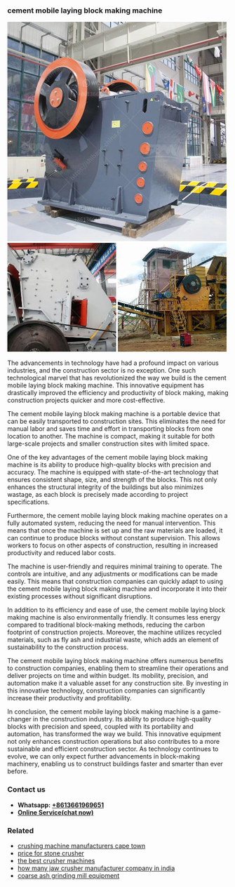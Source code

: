<h3>cement mobile laying block making machine</h3><img src='1702260062.jpg' alt=''><p>The advancements in technology have had a profound impact on various industries, and the construction sector is no exception. One such technological marvel that has revolutionized the way we build is the cement mobile laying block making machine. This innovative equipment has drastically improved the efficiency and productivity of block making, making construction projects quicker and more cost-effective.</p><p>The cement mobile laying block making machine is a portable device that can be easily transported to construction sites. This eliminates the need for manual labor and saves time and effort in transporting blocks from one location to another. The machine is compact, making it suitable for both large-scale projects and smaller construction sites with limited space.</p><p>One of the key advantages of the cement mobile laying block making machine is its ability to produce high-quality blocks with precision and accuracy. The machine is equipped with state-of-the-art technology that ensures consistent shape, size, and strength of the blocks. This not only enhances the structural integrity of the buildings but also minimizes wastage, as each block is precisely made according to project specifications.</p><p>Furthermore, the cement mobile laying block making machine operates on a fully automated system, reducing the need for manual intervention. This means that once the machine is set up and the raw materials are loaded, it can continue to produce blocks without constant supervision. This allows workers to focus on other aspects of construction, resulting in increased productivity and reduced labor costs.</p><p>The machine is user-friendly and requires minimal training to operate. The controls are intuitive, and any adjustments or modifications can be made easily. This means that construction companies can quickly adapt to using the cement mobile laying block making machine and incorporate it into their existing processes without significant disruptions.</p><p>In addition to its efficiency and ease of use, the cement mobile laying block making machine is also environmentally friendly. It consumes less energy compared to traditional block-making methods, reducing the carbon footprint of construction projects. Moreover, the machine utilizes recycled materials, such as fly ash and industrial waste, which adds an element of sustainability to the construction process.</p><p>The cement mobile laying block making machine offers numerous benefits to construction companies, enabling them to streamline their operations and deliver projects on time and within budget. Its mobility, precision, and automation make it a valuable asset for any construction site. By investing in this innovative technology, construction companies can significantly increase their productivity and profitability.</p><p>In conclusion, the cement mobile laying block making machine is a game-changer in the construction industry. Its ability to produce high-quality blocks with precision and speed, coupled with its portability and automation, has transformed the way we build. This innovative equipment not only enhances construction operations but also contributes to a more sustainable and efficient construction sector. As technology continues to evolve, we can only expect further advancements in block-making machinery, enabling us to construct buildings faster and smarter than ever before.</p><h3>Contact us</h3><ul><li><strong>Whatsapp:&nbsp;<a href="https://wa.me/8613661969651">+8613661969651</a></strong></li><li><a href="https://swt.shibang-china.com/?git&amp;zhl&amp;cement mobile laying block making machine"><strong>Online Service(chat now)</strong></a></li></ul><h3>Related</h3><ul><li><a href='crushing machine manufacturers cape town.md'>crushing machine manufacturers cape town</a></li><li><a href='price for stone crusher.md'>price for stone crusher</a></li><li><a href='the best crusher machines.md'>the best crusher machines</a></li><li><a href='how many jaw crusher manufacturer company in india.md'>how many jaw crusher manufacturer company in india</a></li><li><a href='coarse ash grinding mill equipment.md'>coarse ash grinding mill equipment</a></li></ul>
